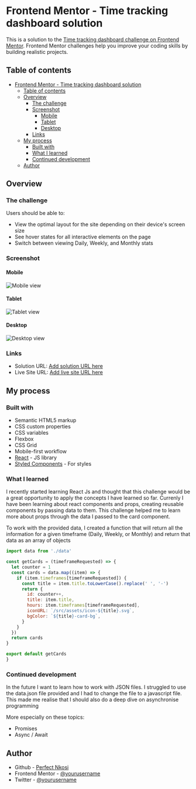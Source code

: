 # Frontend Mentor - Time tracking dashboard solution

This is a solution to the [Time tracking dashboard challenge on Frontend Mentor](https://www.frontendmentor.io/challenges/time-tracking-dashboard-UIQ7167Jw). Frontend Mentor challenges help you improve your coding skills by building realistic projects.

## Table of contents

- [Frontend Mentor - Time tracking dashboard solution](#frontend-mentor---time-tracking-dashboard-solution)
  - [Table of contents](#table-of-contents)
  - [Overview](#overview)
    - [The challenge](#the-challenge)
    - [Screenshot](#screenshot)
      - [Mobile](#mobile)
      - [Tablet](#tablet)
      - [Desktop](#desktop)
    - [Links](#links)
  - [My process](#my-process)
    - [Built with](#built-with)
    - [What I learned](#what-i-learned)
    - [Continued development](#continued-development)
  - [Author](#author)

## Overview

### The challenge

Users should be able to:

- View the optimal layout for the site depending on their device's screen size
- See hover states for all interactive elements on the page
- Switch between viewing Daily, Weekly, and Monthly stats

### Screenshot

#### Mobile

![Mobile view](./public/solution-screenshots/mobile.png)

#### Tablet

![Tablet view](./public/solution-screenshots/tablet.png)

#### Desktop

![Desktop view](./public/solution-screenshots/desktop.png)

### Links

- Solution URL: [Add solution URL here](https://your-solution-url.com)
- Live Site URL: [Add live site URL here](https://your-live-site-url.com)

## My process

### Built with

- Semantic HTML5 markup
- CSS custom properties
- CSS variables
- Flexbox
- CSS Grid
- Mobile-first workflow
- [React](https://reactjs.org/) - JS library
- [Styled Components](https://styled-components.com/) - For styles

### What I learned

I recently started learning React Js and thought that this challenge would be a great opportunity to apply the concepts I have learned so far. Currenly I have been learning about react components and props, creating reusable components by passing data to them. This challenge helped me to learn more about props through the data I passed to the card component.

To work with the provided data, I created a function that will return all the information for a given timeframe (Daily, Weekly, or Monthly) and return that data as an array of objects

```js
import data from './data'

const getCards = (timeframeRequested) => {
  let counter = 1
  const cards = data.map((item) => {
    if (item.timeframes[timeframeRequested]) {
      const title = item.title.toLowerCase().replace(' ', '-')
      return {
        id: counter++,
        title: item.title,
        hours: item.timeframes[timeframeRequested],
        iconURL: `/src/assets/icon-${title}.svg`,
        bgColor: `${title}-card-bg`,
      }
    }
  })
  return cards
}

export default getCards
}
```

### Continued development

In the future I want to learn how to work with JSON files. I struggled to use the data.json file provided and I had to change the file to a javascript file. This made me realise that I should also do a deep dive on asynchronise programming

More especially on these topics:

- Promises
- Async / Await

## Author

- Github - [Perfect Nkosi](https://github.com/PNkosi)
- Frontend Mentor - [@yourusername](https://www.frontendmentor.io/profile/yourusername)
- Twitter - [@yourusername](https://www.twitter.com/yourusername)
